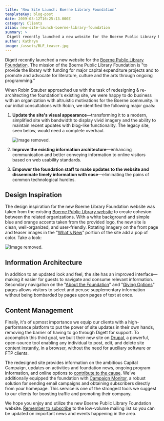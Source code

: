 ```yaml
---
title: 'New Site Launch: Boerne Library Foundation'
templateKey: blog-post
date: 2009-03-12T16:25:13.000Z
category: Clients
alias: new-site-launch-boerne-library-foundation
summary: > 
 Digett recently launched a new website for the Boerne Public Library Foundation. The mission of the Boerne Public Library Foundation is "to provide the library with funding for major capital expenditure projects and to promote and advocate for literature, culture and the arts through ongoing programming."
author: Kathryn
image: /assets/BLF_teaser.jpg
---
```


Digett recently launched a new website for the [Boerne Public Library Foundation](http://www.boernelibraryfoundation.org "Boerne Public Library Foundation website"). The mission of the Boerne Public Library Foundation is "to provide the library with funding for major capital expenditure projects and to promote and advocate for literature, culture and the arts through ongoing programming."

When Robin Stauber approached us with the task of redesigning & re-architecting the foundation's existing site, we were happy to do business with an organization with altruistic motivations for the Boerne community. In our initial consultations with Robin, we identified the following major goals:

1.  **Update the site's visual appearance**—transforming it to a modern, simplified site with bandwidth to display vivid imagery and the ability to maintain recent updates with blog-like functionality. The legacy site, seen below, would need a complete overhaul.
    
    ![Image removed.](/core/misc/icons/e32700/error.svg "This image has been removed. For security reasons, only images from the local domain are allowed.")
    
2.  **Improve the existing information architecture**—enhancing communication and better conveying information to online visitors based on web usability standards.
3.  **Empower the foundation staff to make updates to the website and disseminate timely information with ease**—eliminating the pains of common technological hurdles.

**Design Inspiration**
----------------------

The design inspiration for the new Boerne Library Foundation website was taken from the existing [Boerne Public Library website](http://www.boerne.lib.tx.us/ "Boerne Public Library") to create cohesion between the related organizations. With a white background and simple blue and orange accents taken from the provided logo, the new site is clean, well-organized, and user-friendly. Rotating imagery on the front page and teaser images in the "[What's New](http://www.boernelibraryfoundation.org/news "What's new at the foundation")" portion of the site add a pop of color. Take a look:

![Image removed.](/core/misc/icons/e32700/error.svg "This image has been removed. For security reasons, only images from the local domain are allowed.")

**Information Architecture**
----------------------------

In addition to an updated look and feel, the site has an improved interface—making it easier for guests to navigate and consume relevant information. Secondary navigation on the "[About the Foundation](http://www.boernelibraryfoundation.org/about-foundation "About the foundation")" and "[Giving Options](http://www.boernelibraryfoundation.org/giving-options "Giving Options")" pages allows visitors to select and peruse supplementary information without being bombarded by pages upon pages of text at once.

**Content Management**
----------------------

Finally, it's of upmost importance we equip our clients with a high-performance platform to put the power of site updates in their own hands, removing the barrier of having to go through Digett for support. To accomplish this third goal, we built their new site on [Drupal](http://www.drupal.org "Drupal - Community Plumbing"), a powerful, open-source tool enabling any individual to post, edit, and delete site content instantly, in a browser, without the need for auxiliary software or FTP clients.

The redesigned site provides information on the ambitious Capital Campaign, updates on activities and foundation news, ongoing program information, and online options to [contribute to the cause](https://app.etapestry.com/hosted/BoernePublicLibrary/OnlineDonation.html "Contribute"). We've additionally equipped the foundation with [Campaign Monitor](http://campaignmonitor.com "Campaign Monitor"), a robust solution for sending email campaigns and obtaining subscribers directly from your homepage. This service is one of the strongest tools we suggest to our clients for boosting traffic and promoting their company.

We hope you enjoy and utilize the new Boerne Public Library Foundation website. [Remember to subscribe](http://www.boernelibraryfoundation.org/content/get-blf-e-newsletter "Get the BLF E-Newsletter") to the low-volume mailing list so you can be updated on important news and events happening in the area.